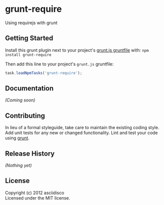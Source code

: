 # grunt-require

Using requirejs with grunt

## Getting Started
Install this grunt plugin next to your project's [grunt.js gruntfile][getting_started] with: `npm install grunt-require`

Then add this line to your project's `grunt.js` gruntfile:

```javascript
task.loadNpmTasks('grunt-require');
```

[grunt]: https://github.com/cowboy/grunt
[getting_started]: https://github.com/cowboy/grunt/blob/master/docs/getting_started.md

## Documentation
_(Coming soon)_

## Contributing
In lieu of a formal styleguide, take care to maintain the existing coding style. Add unit tests for any new or changed functionality. Lint and test your code using [grunt][grunt].

## Release History
_(Nothing yet)_

## License
Copyright (c) 2012 asciidisco  
Licensed under the MIT license.
